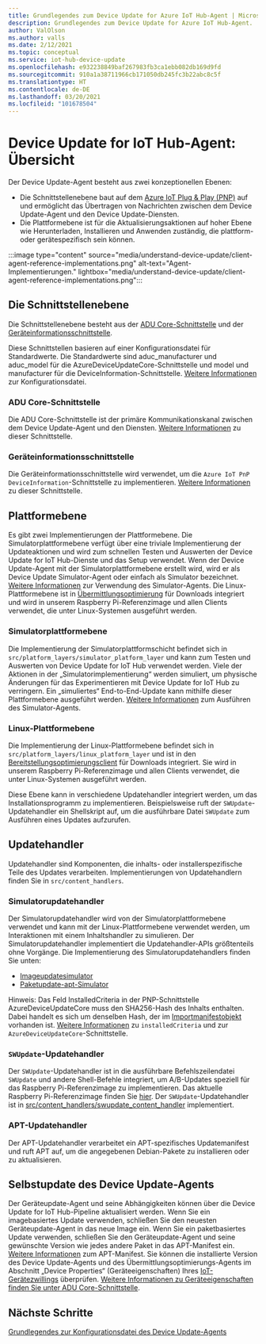 ```yaml
---
title: Grundlegendes zum Device Update for Azure IoT Hub-Agent | Microsoft-Dokumentation
description: Grundlegendes zum Device Update for Azure IoT Hub-Agent.
author: ValOlson
ms.author: valls
ms.date: 2/12/2021
ms.topic: conceptual
ms.service: iot-hub-device-update
ms.openlocfilehash: e932238849baf267983fb3ca1ebb082db169d9fd
ms.sourcegitcommit: 910a1a38711966cb171050db245fc3b22abc8c5f
ms.translationtype: HT
ms.contentlocale: de-DE
ms.lasthandoff: 03/20/2021
ms.locfileid: "101678504"
---
```

# <a name="device-update-for-iot-hub-agent-overview"></a>Device Update for IoT Hub-Agent: Übersicht

Der Device Update-Agent besteht aus zwei konzeptionellen Ebenen:

* Die Schnittstellenebene baut auf dem [Azure IoT Plug & Play (PNP)](https://docs.microsoft.com/azure/iot-pnp/overview-iot-plug-and-play) auf und ermöglicht das Übertragen von Nachrichten zwischen dem Device Update-Agent und den Device Update-Diensten.
* Die Plattformebene ist für die Aktualisierungsaktionen auf hoher Ebene wie Herunterladen, Installieren und Anwenden zuständig, die plattform- oder gerätespezifisch sein können.

:::image type="content" source="media/understand-device-update/client-agent-reference-implementations.png" alt-text="Agent-Implementierungen." lightbox="media/understand-device-update/client-agent-reference-implementations.png":::

## <a name="the-interface-layer"></a>Die Schnittstellenebene

Die Schnittstellenebene besteht aus der [ADU Core-Schnittstelle](https://github.com/Azure/iot-hub-device-update/tree/main/src/agent/adu_core_interface) und der [Geräteinformationsschnittstelle](https://github.com/Azure/iot-hub-device-update/tree/main/src/agent/device_info_interface).

Diese Schnittstellen basieren auf einer Konfigurationsdatei für Standardwerte. Die Standardwerte sind aduc_manufacturer und aduc_model für die AzureDeviceUpdateCore-Schnittstelle und model und manufacturer für die DeviceInformation-Schnittstelle. [Weitere Informationen](device-update-configuration-file.md) zur Konfigurationsdatei.

### <a name="adu-core-interface"></a>ADU Core-Schnittstelle

Die ADU Core-Schnittstelle ist der primäre Kommunikationskanal zwischen dem Device Update-Agent und den Diensten. [Weitere Informationen](device-update-plug-and-play.md#adu-core-interface) zu dieser Schnittstelle.

### <a name="device-information-interface"></a>Geräteinformationsschnittstelle

Die Geräteinformationsschnittstelle wird verwendet, um die `Azure IoT PnP DeviceInformation`-Schnittstelle zu implementieren. [Weitere Informationen](device-update-plug-and-play.md#device-information-interface) zu dieser Schnittstelle.

## <a name="the-platform-layer"></a>Plattformebene

Es gibt zwei Implementierungen der Plattformebene. Die Simulatorplattformebene verfügt über eine triviale Implementierung der Updateaktionen und wird zum schnellen Testen und Auswerten der Device Update for IoT Hub-Dienste und das Setup verwendet. Wenn der Device Update-Agent mit der Simulatorplattformebene erstellt wird, wird er als Device Update Simulator-Agent oder einfach als Simulator bezeichnet. [Weitere Informationen](https://github.com/Azure/iot-hub-device-update/blob/main/docs/agent-reference/how-to-run-agent.md) zur Verwendung des Simulator-Agents. Die Linux-Plattformebene ist in [Übermittlungsoptimierung](https://github.com/microsoft/do-client) für Downloads integriert und wird in unserem Raspberry Pi-Referenzimage und allen Clients verwendet, die unter Linux-Systemen ausgeführt werden.

### <a name="simulator-platform-layer"></a>Simulatorplattformebene

Die Implementierung der Simulatorplattformschicht befindet sich in `src/platform_layers/simulator_platform_layer` und kann zum Testen und Auswerten von Device Update for IoT Hub verwendet werden.  Viele der Aktionen in der „Simulatorimplementierung“ werden simuliert, um physische Änderungen für das Experimentieren mit Device Update for IoT Hub zu verringern.  Ein „simuliertes“ End-to-End-Update kann mithilfe dieser Plattformebene ausgeführt werden. [Weitere Informationen](https://github.com/Azure/iot-hub-device-update/blob/main/docs/agent-reference/how-to-run-agent.md) zum Ausführen des Simulator-Agents.

### <a name="linux-platform-layer"></a>Linux-Plattformebene

Die Implementierung der Linux-Plattformebene befindet sich in `src/platform_layers/linux_platform_layer` und ist in den [Bereitstellungsoptimierungsclient](https://github.com/microsoft/do-client/releases) für Downloads integriert. Sie wird in unserem Raspberry Pi-Referenzimage und allen Clients verwendet, die unter Linux-Systemen ausgeführt werden.

Diese Ebene kann in verschiedene Updatehandler integriert werden, um das Installationsprogramm zu implementieren. Beispielsweise ruft der `SWUpdate`-Updatehandler ein Shellskript auf, um die ausführbare Datei `SWUpdate` zum Ausführen eines Updates aufzurufen.

## <a name="update-handlers"></a>Updatehandler

Updatehandler sind Komponenten, die inhalts- oder installerspezifische Teile des Updates verarbeiten. Implementierungen von Updatehandlern finden Sie in `src/content_handlers`.

### <a name="simulator-update-handler"></a>Simulatorupdatehandler

Der Simulatorupdatehandler wird von der Simulatorplattformebene verwendet und kann mit der Linux-Plattformebene verwendet werden, um Interaktionen mit einem Inhaltshandler zu simulieren. Der Simulatorupdatehandler implementiert die Updatehandler-APIs größtenteils ohne Vorgänge. Die Implementierung des Simulatorupdatehandlers finden Sie unten:
* [Imageupdatesimulator](https://github.com/Azure/iot-hub-device-update/blob/main/src/content_handlers/swupdate_handler/inc/aduc/swupdate_simulator_handler.hpp)
* [Paketupdate-apt-Simulator](https://github.com/Azure/iot-hub-device-update/blob/main/src/content_handlers/apt_handler/inc/aduc/apt_simulator_handler.hpp)

Hinweis: Das Feld InstalledCriteria in der PNP-Schnittstelle AzureDeviceUpdateCore muss den SHA256-Hash des Inhalts enthalten. Dabei handelt es sich um denselben Hash, der im [Importmanifestobjekt](import-update.md#create-device-update-import-manifest) vorhanden ist. [Weitere Informationen](device-update-plug-and-play.md) zu `installedCriteria` und zur `AzureDeviceUpdateCore`-Schnittstelle.

### <a name="swupdate-update-handler"></a>`SWUpdate`-Updatehandler

Der `SWUpdate`-Updatehandler ist in die ausführbare Befehlszeilendatei `SWUpdate` und andere Shell-Befehle integriert, um A/B-Updates speziell für das Raspberry Pi-Referenzimage zu implementieren. Das aktuelle Raspberry Pi-Referenzimage finden Sie [hier](https://github.com/Azure/iot-hub-device-update/releases). Der `SWUpdate`-Updatehandler ist in [src/content_handlers/swupdate_content_handler](https://github.com/Azure/iot-hub-device-update/tree/main/src/content_handlers/swupdate_handler) implementiert.

### <a name="apt-update-handler"></a>APT-Updatehandler

Der APT-Updatehandler verarbeitet ein APT-spezifisches Updatemanifest und ruft APT auf, um die angegebenen Debian-Pakete zu installieren oder zu aktualisieren.

## <a name="self-update-device-update-agent"></a>Selbstupdate des Device Update-Agents

Der Geräteupdate-Agent und seine Abhängigkeiten können über die Device Update for IoT Hub-Pipeline aktualisiert werden. Wenn Sie ein imagebasiertes Update verwenden, schließen Sie den neuesten Geräteupdate-Agent in das neue Image ein. Wenn Sie ein paketbasiertes Update verwenden, schließen Sie den Geräteupdate-Agent und seine gewünschte Version wie jedes andere Paket in das APT-Manifest ein. [Weitere Informationen](device-update-apt-manifest.md) zum APT-Manifest. Sie können die installierte Version des Device Update-Agents und des Übermittlungsoptimierungs-Agents im Abschnitt „Device Properties“ (Geräteeigenschaften) Ihres [IoT-Gerätezwillings](https://docs.microsoft.com/azure/iot-hub/iot-hub-devguide-device-twins) überprüfen. [Weitere Informationen zu Geräteeigenschaften finden Sie unter ADU Core-Schnittstelle](device-update-plug-and-play.md#device-properties).

## <a name="next-steps"></a>Nächste Schritte
[Grundlegendes zur Konfigurationsdatei des Device Update-Agents](device-update-configuration-file.md)

